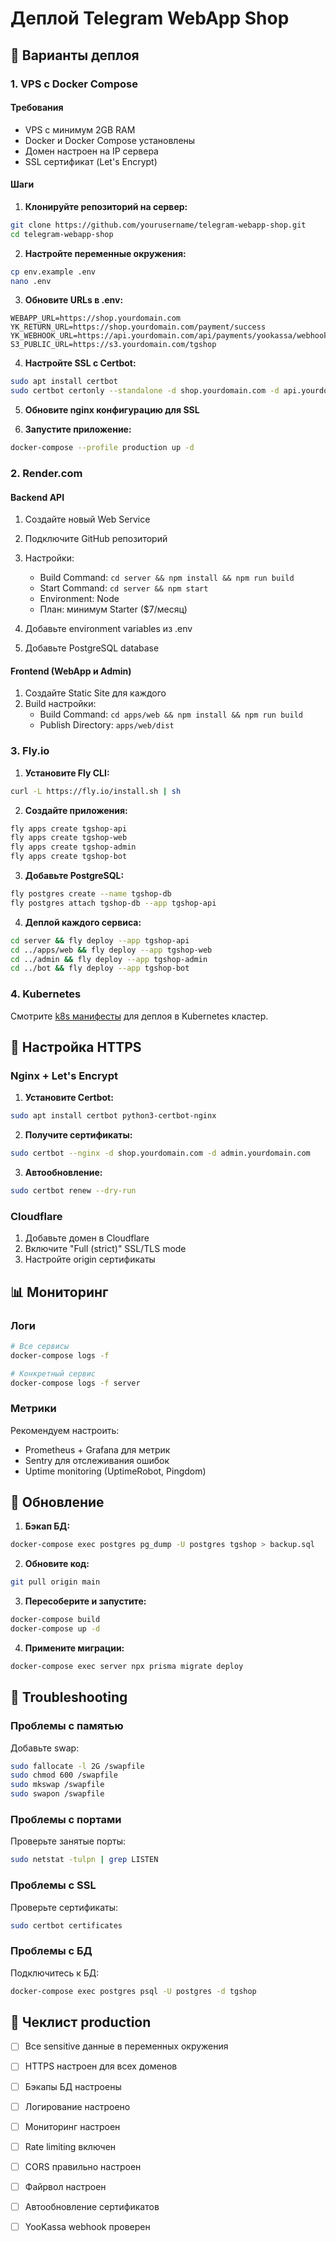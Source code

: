 # Деплой Telegram WebApp Shop

## 🚀 Варианты деплоя

### 1. VPS с Docker Compose

#### Требования
- VPS с минимум 2GB RAM
- Docker и Docker Compose установлены
- Домен настроен на IP сервера
- SSL сертификат (Let's Encrypt)

#### Шаги

1. **Клонируйте репозиторий на сервер:**
```bash
git clone https://github.com/yourusername/telegram-webapp-shop.git
cd telegram-webapp-shop
```

2. **Настройте переменные окружения:**
```bash
cp env.example .env
nano .env
```

3. **Обновите URLs в .env:**
```
WEBAPP_URL=https://shop.yourdomain.com
YK_RETURN_URL=https://shop.yourdomain.com/payment/success
YK_WEBHOOK_URL=https://api.yourdomain.com/api/payments/yookassa/webhook
S3_PUBLIC_URL=https://s3.yourdomain.com/tgshop
```

4. **Настройте SSL с Certbot:**
```bash
sudo apt install certbot
sudo certbot certonly --standalone -d shop.yourdomain.com -d api.yourdomain.com -d admin.yourdomain.com
```

5. **Обновите nginx конфигурацию для SSL**

6. **Запустите приложение:**
```bash
docker-compose --profile production up -d
```

### 2. Render.com

#### Backend API

1. Создайте новый Web Service
2. Подключите GitHub репозиторий
3. Настройки:
   - Build Command: `cd server && npm install && npm run build`
   - Start Command: `cd server && npm start`
   - Environment: Node
   - План: минимум Starter ($7/месяц)

4. Добавьте environment variables из .env

5. Добавьте PostgreSQL database

#### Frontend (WebApp и Admin)

1. Создайте Static Site для каждого
2. Build настройки:
   - Build Command: `cd apps/web && npm install && npm run build`
   - Publish Directory: `apps/web/dist`

### 3. Fly.io

1. **Установите Fly CLI:**
```bash
curl -L https://fly.io/install.sh | sh
```

2. **Создайте приложения:**
```bash
fly apps create tgshop-api
fly apps create tgshop-web
fly apps create tgshop-admin
fly apps create tgshop-bot
```

3. **Добавьте PostgreSQL:**
```bash
fly postgres create --name tgshop-db
fly postgres attach tgshop-db --app tgshop-api
```

4. **Деплой каждого сервиса:**
```bash
cd server && fly deploy --app tgshop-api
cd ../apps/web && fly deploy --app tgshop-web
cd ../admin && fly deploy --app tgshop-admin
cd ../bot && fly deploy --app tgshop-bot
```

### 4. Kubernetes

Смотрите [k8s манифесты](../k8s/) для деплоя в Kubernetes кластер.

## 🔐 Настройка HTTPS

### Nginx + Let's Encrypt

1. **Установите Certbot:**
```bash
sudo apt install certbot python3-certbot-nginx
```

2. **Получите сертификаты:**
```bash
sudo certbot --nginx -d shop.yourdomain.com -d admin.yourdomain.com
```

3. **Автообновление:**
```bash
sudo certbot renew --dry-run
```

### Cloudflare

1. Добавьте домен в Cloudflare
2. Включите "Full (strict)" SSL/TLS mode
3. Настройте origin сертификаты

## 📊 Мониторинг

### Логи

```bash
# Все сервисы
docker-compose logs -f

# Конкретный сервис
docker-compose logs -f server
```

### Метрики

Рекомендуем настроить:
- Prometheus + Grafana для метрик
- Sentry для отслеживания ошибок
- Uptime monitoring (UptimeRobot, Pingdom)

## 🔄 Обновление

1. **Бэкап БД:**
```bash
docker-compose exec postgres pg_dump -U postgres tgshop > backup.sql
```

2. **Обновите код:**
```bash
git pull origin main
```

3. **Пересоберите и запустите:**
```bash
docker-compose build
docker-compose up -d
```

4. **Примените миграции:**
```bash
docker-compose exec server npx prisma migrate deploy
```

## 🚨 Troubleshooting

### Проблемы с памятью

Добавьте swap:
```bash
sudo fallocate -l 2G /swapfile
sudo chmod 600 /swapfile
sudo mkswap /swapfile
sudo swapon /swapfile
```

### Проблемы с портами

Проверьте занятые порты:
```bash
sudo netstat -tulpn | grep LISTEN
```

### Проблемы с SSL

Проверьте сертификаты:
```bash
sudo certbot certificates
```

### Проблемы с БД

Подключитесь к БД:
```bash
docker-compose exec postgres psql -U postgres -d tgshop
```

## 📝 Чеклист production

- [ ] Все sensitive данные в переменных окружения
- [ ] HTTPS настроен для всех доменов
- [ ] Бэкапы БД настроены
- [ ] Логирование настроено
- [ ] Мониторинг настроен
- [ ] Rate limiting включен
- [ ] CORS правильно настроен
- [ ] Файрвол настроен
- [ ] Автообновление сертификатов
- [ ] YooKassa webhook проверен






